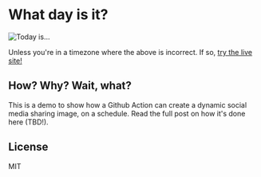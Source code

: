 # What day is it?

![Today is...](https://hop.ie/today/today.png)

Unless you're in a timezone where the above is incorrect. If so, [try the live site!](https://hop.ie/today/)

## How? Why? Wait, what?

This is a demo to show how a Github Action can create a dynamic social media sharing image, on a schedule. Read the full post on how it's done here (TBD!).

## License

MIT